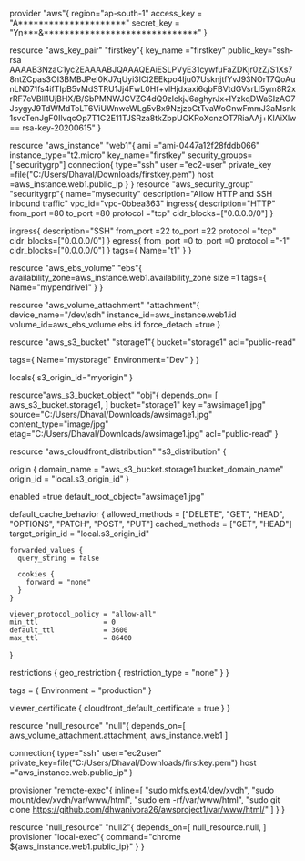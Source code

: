 provider "aws"{
 region="ap-south-1"
 access_key = "A*********************"
  secret_key = "Yn***&******************************"
}


resource "aws_key_pair" "firstkey"{
 key_name ="firstkey"
 public_key="ssh-rsa AAAAB3NzaC1yc2EAAAABJQAAAQEAiESLPVyE31cywfuFaZDKjr0zZ/S1Xs78ntZCpas3OI3BMBJPel0KJ7qUyi3lCl2EEkpo4Iju07UsknjtfYvJ93NOrT7QoAunLN071fs4ifTIpB5vMdSTRU1Jj4FwL0Hf+vlHjdxaxi6qbFBVtdGVsrLl5ym8R2xrRF7eVBll1UjBHX/B/SbPMNWJCVZG4dQ9zIckjJ6aghyrJx+IYzkqDWaSIzAO7JsygyJ9TdWMdToLT6ViUWnweWLg5vBx9NzjzbCtTvaWoGnwFmmJ3aMsnk1svcTenJgF0IlvqcOp7T1C2E11TJSRza8tkZbpUOKRoXcnzOT7RiaAAj+KIAiXlw== rsa-key-20200615"
}


resource "aws_instance" "web1"{
 ami ="ami-0447a12f28fddb066"
 instance_type="t2.micro"
 key_name="firstkey"
 security_groups=["securitygrp"]
 connection{
  type="ssh"
  user ="ec2-user"
  private_key =file("C:/Users/Dhaval/Downloads/firstkey.pem")
  host =aws_instance.web1.public_ip
  }
}
resource "aws_security_group" "securitygrp"{
 name="mysecurity"
 description="Allow HTTP and SSH inbound traffic"
 vpc_id="vpc-0bbea363"
 ingress{ 
   description="HTTP"
   from_port =80
   to_port =80
   protocol ="tcp"
   cidr_blocks=["0.0.0.0/0"]
  }
 
  ingress{ 
   description="SSH"
   from_port =22
   to_port =22
   protocol ="tcp"
   cidr_blocks=["0.0.0.0/0"]
  }
  egress{
   from_port =0
   to_port =0
   protocol ="-1"
   cidr_blocks=["0.0.0.0/0"]
      }
  tags={
     Name="t1"
   }
}

resource "aws_ebs_volume" "ebs"{
  availability_zone=aws_instance.web1.availability_zone
  size =1
  tags={
   Name="mypendrive1"
  }
}

resource "aws_volume_attachment" "attachment"{
   device_name="/dev/sdh"
   instance_id=aws_instance.web1.id
   volume_id=aws_ebs_volume.ebs.id
   force_detach =true
}

resource "aws_s3_bucket" "storage1"{
   bucket="storage1"
   acl="public-read"
   
   tags={
   Name="mystorage"
   Environment="Dev"
   }
}

locals{
  s3_origin_id="myorigin"
}

resource"aws_s3_bucket_object" "obj"{
   depends_on= [
            aws_s3_bucket.storage1,
       ]
   bucket="storage1"
   key  ="awsimage1.jpg"
   source="C:/Users/Dhaval/Downloads/awsimage1.jpg"
   content_type="image/jpg"
   etag="C:/Users/Dhaval/Downloads/awsimage1.jpg"
   acl="public-read"
 }

resource "aws_cloudfront_distribution" "s3_distribution" {
 
 origin {
    domain_name = "aws_s3_bucket.storage1.bucket_domain_name"
    origin_id   = "local.s3_origin_id"
  }
 
 enabled =true
 default_root_object="awsimage1.jpg"

 default_cache_behavior {
    allowed_methods  = ["DELETE", "GET", "HEAD", "OPTIONS", "PATCH", "POST", "PUT"]
    cached_methods   = ["GET", "HEAD"]
    target_origin_id = "local.s3_origin_id"

    forwarded_values {
      query_string = false

      cookies {
        forward = "none"
      }
    }

    viewer_protocol_policy = "allow-all"
    min_ttl                = 0
    default_ttl            = 3600
    max_ttl                = 86400
  }
 
  restrictions {
    geo_restriction {
      restriction_type = "none"
      }
  }

  tags = {
    Environment = "production"
  }

  viewer_certificate {
    cloudfront_default_certificate = true
  }
}
    
resource "null_resource" "null"{
    depends_on=[
               aws_volume_attachment.attachment,
               aws_instance.web1
           ]
 
connection{
     type="ssh"
     user="ec2user"
     private_key=file("C:/Users/Dhaval/Downloads/firstkey.pem")
     host ="aws_instance.web.public_ip"
    }

 provisioner "remote-exec"{
    inline=[
         "sudo mkfs.ext4/dev/xvdh",
         "sudo mount/dev/xvdh/var/www/html",
         "sudo em -rf/var/www/html",
         "sudo git clone https://github.com/dhwanivora26/awsproject1/var/www/html/"
      ]
}
}

resource "null_resource" "null2"{
  depends_on=[
       null_resource.null,
   ]
  provisioner "local-exec"{
command="chrome ${aws_instance.web1.public_ip}"
}
}
